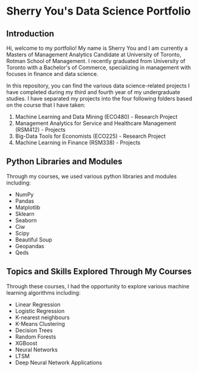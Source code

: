 # Sherry You's Data Science Portfolio

## Introduction
Hi, welcome to my portfolio! My name is Sherry You and I am currently a Masters of Management Analytics Candidate at University of Toronto, Rotman School of Management. I recently graduated from University of Toronto with a Bachelor's of Commerce, specializing in management with focuses in finance and data science.

In this repository, you can find the various data science-related projects I have completed during my third and fourth year of my undergraduate studies. I have separated my projects into the four following folders based on the course that I have taken:

1. Machine Learning and Data Mining (ECO480) - Research Project
2. Management Analytics for Service and Healthcare Management (RSM412) - Projects
3. Big-Data Tools for Economists (ECO225) - Research Project
4. Machine Learning in Finance (RSM338) - Projects

## Python Libraries and Modules
Through my courses, we used various python libraries and modules including:
* NumPy
* Pandas
* Matplotlib
* Sklearn
* Seaborn
* Ciw
* Scipy
* Beautiful Soup
* Geopandas
* Qeds

## Topics and Skills Explored Through My Courses
Through these courses, I had the opportunity to explore various machine learning algorithms including:
* Linear Regression
* Logistic Regression
* K-nearest neighbours
* K-Means Clustering 
* Decision Trees
* Random Forests 
* XGBoost
* Neural Networks
* LTSM
* Deep Neural Network Applications


